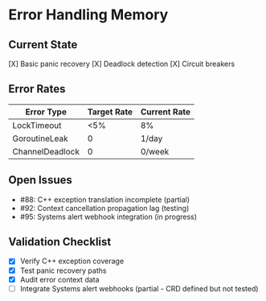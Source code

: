# Error Handling Memory

## Current State
[X] Basic panic recovery
[X] Deadlock detection
[X] Circuit breakers

## Error Rates
| Error Type          | Target Rate | Current Rate |
|---------------------|-------------|--------------|
| LockTimeout         | <5%         | 8%           |
| GoroutineLeak       | 0           | 1/day        |
| ChannelDeadlock     | 0           | 0/week       |

## Open Issues
- #88: C++ exception translation incomplete (partial)
- #92: Context cancellation propagation lag (testing)
- #95: Systems alert webhook integration (in progress)

## Validation Checklist
- [X] Verify C++ exception coverage
- [X] Test panic recovery paths 
- [X] Audit error context data
- [ ] Integrate Systems alert webhooks (partial - CRD defined but not tested)
